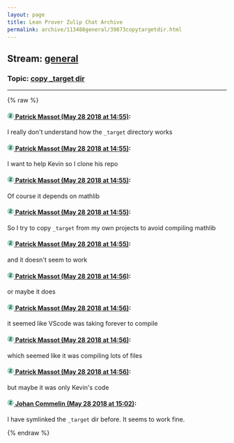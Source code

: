 ```yaml
---
layout: page
title: Lean Prover Zulip Chat Archive 
permalink: archive/113488general/39873copytargetdir.html
---
```


## Stream: [general](index.html)
### Topic: [copy _target dir](39873copytargetdir.html)

---


{% raw %}
#### [![Click to go to Zulip](../../assets/img/zulip2.png) Patrick Massot (May 28 2018 at 14:55)](https://leanprover.zulipchat.com/#narrow/stream/113488-general/topic/copy%20_target%20dir/near/127204618):
I really don't understand how the `_target` directory works

#### [![Click to go to Zulip](../../assets/img/zulip2.png) Patrick Massot (May 28 2018 at 14:55)](https://leanprover.zulipchat.com/#narrow/stream/113488-general/topic/copy%20_target%20dir/near/127204620):
I want to help Kevin so I clone his repo

#### [![Click to go to Zulip](../../assets/img/zulip2.png) Patrick Massot (May 28 2018 at 14:55)](https://leanprover.zulipchat.com/#narrow/stream/113488-general/topic/copy%20_target%20dir/near/127204622):
Of course it depends on mathlib

#### [![Click to go to Zulip](../../assets/img/zulip2.png) Patrick Massot (May 28 2018 at 14:55)](https://leanprover.zulipchat.com/#narrow/stream/113488-general/topic/copy%20_target%20dir/near/127204626):
So I try to copy `_target` from my own projects to avoid compiling mathlib

#### [![Click to go to Zulip](../../assets/img/zulip2.png) Patrick Massot (May 28 2018 at 14:55)](https://leanprover.zulipchat.com/#narrow/stream/113488-general/topic/copy%20_target%20dir/near/127204629):
and it doesn't seem to work

#### [![Click to go to Zulip](../../assets/img/zulip2.png) Patrick Massot (May 28 2018 at 14:56)](https://leanprover.zulipchat.com/#narrow/stream/113488-general/topic/copy%20_target%20dir/near/127204668):
or maybe it does

#### [![Click to go to Zulip](../../assets/img/zulip2.png) Patrick Massot (May 28 2018 at 14:56)](https://leanprover.zulipchat.com/#narrow/stream/113488-general/topic/copy%20_target%20dir/near/127204676):
it seemed like VScode was taking forever to compile

#### [![Click to go to Zulip](../../assets/img/zulip2.png) Patrick Massot (May 28 2018 at 14:56)](https://leanprover.zulipchat.com/#narrow/stream/113488-general/topic/copy%20_target%20dir/near/127204680):
which seemed like it was compiling lots of files

#### [![Click to go to Zulip](../../assets/img/zulip2.png) Patrick Massot (May 28 2018 at 14:56)](https://leanprover.zulipchat.com/#narrow/stream/113488-general/topic/copy%20_target%20dir/near/127204686):
but maybe it was only Kevin's code

#### [![Click to go to Zulip](../../assets/img/zulip2.png) Johan Commelin (May 28 2018 at 15:02)](https://leanprover.zulipchat.com/#narrow/stream/113488-general/topic/copy%20_target%20dir/near/127204871):
I have symlinked the `_target` dir before. It seems to work fine.


{% endraw %}
